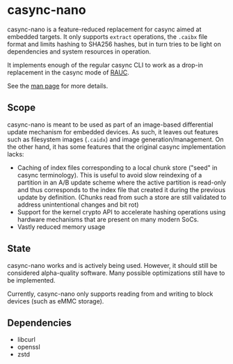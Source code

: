 # casync-nano

casync-nano is a feature-reduced replacement for casync aimed at
embedded targets. It only supports `extract` operations, the `.caibx`
file format and limits hashing to SHA256 hashes, but in turn tries to be
light on dependencies and system resources in operation.

It implements enough of the regular casync CLI to work as a drop-in
replacement in the casync mode of [RAUC](https://rauc.io/).

See the [man page](doc/csn.1.scd) for more details.

## Scope

casync-nano is meant to be used as part of an image-based differential
update mechanism for embedded devices. As such, it leaves out features
such as filesystem images (`.caidx`) and image generation/management. On
the other hand, it has some features that the original casync
implementation lacks:

  * Caching of index files corresponding to a local chunk store ("seed"
    in casync terminology). This is useful to avoid slow reindexing of
    a partition in an A/B update scheme where the active partition is
    read-only and thus corresponds to the index file that created it
    during the previous update by definition. (Chunks read from such a
    store are still validated to address unintentional changes and
    bit rot)
  * Support for the kernel crypto API to accelerate hashing operations
    using hardware mechanisms that are present on many modern SoCs.
  * Vastly reduced memory usage

## State

casync-nano works and is actively being used. However, it should still be
considered alpha-quality software. Many possible optimizations still have to be
implemented.

Currently, casync-nano only supports reading from and writing to block devices
(such as eMMC storage).

## Dependencies
  * libcurl
  * openssl
  * zstd
